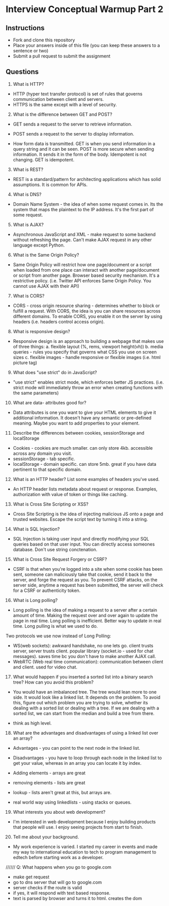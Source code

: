 # Interview Conceptual Warmup Part 2

## Instructions

* Fork and clone this repository
* Place your answers inside of this file (you can keep these answers to a sentence or two)
* Submit a pull request to submit the assignment

## Questions

1.  What is HTTP?

* HTTP (hyper text transfer protocol) is set of rules that governs communication between client and servers.
* HTTPS is the same except with a level of security.

2.  What is the difference between GET and POST?

* GET sends a request to the server to retrieve information.
* POST sends a request to the server to display information.

* How form data is transmitted. GET is when you send information in a query string and it can be seen. POST is more secure when sending information. It sends it in the form of the body. Idempotent is not changing. GET is idempotent.

3.  What is REST?

* REST is a standard/pattern for architecting applications which has solid assumptions. It is common for APIs.

4.  What is DNS?

* Domain Name System - the idea of when some request comes in. Its the system that maps the plaintext to the IP address. It's the first part of some request.

5.  What is AJAX?

* Asynchronous JavaScript and XML - make request to some backend without refreshing the page. Can't make AJAX request in any other language except Python.

6.  What is the Same Origin Policy?

* Same Origin Policy will restrict how one page/document or a script when loaded from one place can interact with another page/document or script from another page. Browser based security mechanism. It's a restrictive policy. (i.e. Twitter API enforces Same Origin Policy. You cannot use AJAX with their API)

7.  What is CORS?

* CORS - cross origin resource sharing - determines whether to block or fulfill a request. With CORS, the idea is you can share resources across different domains. To enable CORS, you enable it on the server by using headers (i.e. headers control access origin).

8.  What is responsive design?

* Responsive design is an approach to building a webpage that makes use of three things:
  a. flexible layout (%, rems, viewport height(vh))
  b. media queries - rules you specify that governs what CSS you use on screen sizes
  c. flexible images - handle responsive or flexible images (i.e. html picture tag)

9.  What does "use strict" do in JavaScript?

* "use strict" enables strict mode, which enforces better JS practices. (i.e. strict mode will immediately throw an error when creating functions with the same parameters)

10. What are data- attributes good for?

* Data attributes is one you want to give your HTML elements to give it additional information. It doesn't have any semantic or pre-defined meaning. Maybe you want to add properties to your element.

11. Describe the differences between cookies, sessionStorage and localStorage

* Cookies - cookies are much smaller. can only store 4kb. accessible across any domain you visit.
* sessionStorage - tab specific.
* localStorage - domain specific. can store 5mb. great if you have data pertinent to that specific domain.

12. What is an HTTP header? List some examples of headers you've used.

* An HTTP header lists metadata about request or response. Examples, authorization with value of token or things like caching.

13. What is Cross Site Scripting or XSS?

* Cross Site Scripting is the idea of injecting malicious JS onto a page and trusted websites. Escape the script text by turning it into a string.

14. What is SQL Injection?

* SQL Injection is taking user input and directly modifying your SQL queries based on that user input. You can directly access someones database. Don't use string conctenation.

15. What is Cross Site Request Forgery or CSRF?

* CSRF is that when you're logged into a site when some cookie has been sent, someone can maliciously take that cookie, send it back to the server, and forge the request as you. To prevent CSRF attacks, on the server side, anytime a request has been submitted, the server will check for a CSRF or authenticity token.

16. What is Long polling?

* Long polling is the idea of making a request to a server after a certain amount of time. Making the request over and over again to update the page in real time. Long polling is inefficient. Better way to update in real time. Long pulling is what we used to do.

Two protocols we use now instead of Long Polling:

* WS(web sockets): awkward handshake, no one lets go. client trusts server, server trusts client. popular library (socket.io - used for chat messages). saves time bc you don't have to make another AJAX call.
* WebRTC (Web real time communication): communication between client and client. used for video chat.

17. What would happen if you inserted a sorted list into a binary search tree? How can you avoid this problem?

* You would have an imbalanced tree. The tree would lean more to one side. It would look like a linked list. It depends on the problem. To avoid this, figure out which problem you are trying to solve, whether its dealing with a sorted list or dealing with a tree. If we are dealing with a sorted list, we can start from the median and build a tree from there.

* think as high level.

18. What are the advantages and disadvantages of using a linked list over an array?

* Advantages - you can point to the next node in the linked list.
* Disadvantages - you have to loop through each node in the linked list to get your value, whereas in an array you can locate it by index.

* Adding elements - arrays are great
* removing elements - lists are great
* lookup - lists aren't great at this, but arrays are.

* real world way using linkedlists - using stacks or queues.

19. What interests you about web development?

* I'm interested in web development because I enjoy building products that people will use. I enjoy seeing projects from start to finish.

20. Tell me about your background.

* My work experience is varied. I started my career in events and made my way to international education to tech to program management to edtech before starting work as a developer.

//////
Q: What happens when you go to google.com

* make get request
* go to dns server that will go to google.com
* server checks if the route is valid
* if yes, it will respond with text based response.
* text is parsed by browser and turns it to html. creates the dom
